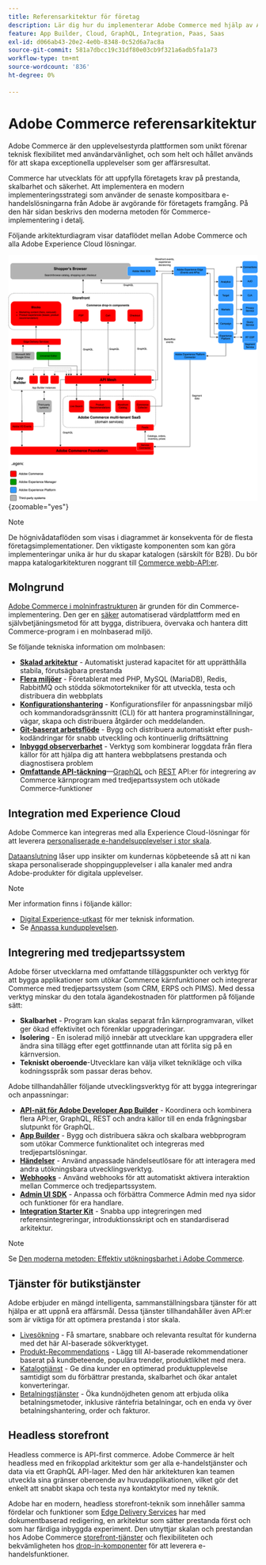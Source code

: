 ```yaml
---
title: Referensarkitektur för företag
description: Lär dig hur du implementerar Adobe Commerce med hjälp av Adobe senaste teknik för sammanställbar e-handel.
feature: App Builder, Cloud, GraphQL, Integration, Paas, Saas
exl-id: d066ab43-20e2-4e0b-8348-0c52d6a7ac8a
source-git-commit: 581a7dbcc19c31df80e03cb9f321a6adb5fa1a73
workflow-type: tm+mt
source-wordcount: '836'
ht-degree: 0%

---
```


# Adobe Commerce referensarkitektur

Adobe Commerce är den upplevelsestyrda plattformen som unikt förenar teknisk flexibilitet med användarvänlighet, och som helt och hållet används för att skapa exceptionella upplevelser som ger affärsresultat.

Commerce har utvecklats för att uppfylla företagets krav på prestanda, skalbarhet och säkerhet. Att implementera en modern implementeringsstrategi som använder de senaste kompositbara e-handelslösningarna från Adobe är avgörande för företagets framgång. På den här sidan beskrivs den moderna metoden för Commerce-implementering i detalj.

Följande arkitekturdiagram visar dataflödet mellan Adobe Commerce och alla Adobe Experience Cloud lösningar.

![Arkitekturdiagram som visar hur Adobe Commerce ansluter till lösningar från Experience Cloud](../../assets/playbooks/commerce-architecture-v3.svg){zoomable="yes"}

>[!NOTE]
>
>De högnivådataflöden som visas i diagrammet är konsekventa för de flesta företagsimplementationer. Den viktigaste komponenten som kan göra implementeringar unika är hur du skapar katalogen (särskilt för B2B). Du bör mappa katalogarkitekturen noggrant till [Commerce webb-API:er](https://developer.adobe.com/commerce/webapi/get-started/).

## Molngrund

[Adobe Commerce i molninfrastrukturen](https://experienceleague.adobe.com/en/docs/commerce-cloud-service/user-guide/overview) är grunden för din Commerce-implementering. Den ger en [säker](../../security-and-compliance/shared-responsibility.md) automatiserad värdplattform med en självbetjäningsmetod för att bygga, distribuera, övervaka och hantera ditt Commerce-program i en molnbaserad miljö.

Se följande tekniska information om molnbasen:

- [**Skalad arkitektur**](https://experienceleague.adobe.com/en/docs/commerce-cloud-service/user-guide/architecture/scaled-architecture) - Automatiskt justerad kapacitet för att upprätthålla stabila, förutsägbara prestanda
- [**Flera miljöer**](https://experienceleague.adobe.com/en/docs/commerce-cloud-service/user-guide/architecture/pro-architecture) - Företablerat med PHP, MySQL (MariaDB), Redis, RabbitMQ och stödda sökmotortekniker för att utveckla, testa och distribuera din webbplats
- [**Konfigurationshantering**](https://experienceleague.adobe.com/en/docs/commerce-cloud-service/user-guide/configure/overview) - Konfigurationsfiler för anpassningsbar miljö och kommandoradsgränssnitt (CLI) för att hantera programinställningar, vägar, skapa och distribuera åtgärder och meddelanden.
- [**Git-baserat arbetsflöde**](https://experienceleague.adobe.com/en/docs/commerce-cloud-service/user-guide/architecture/pro-develop-deploy-workflow) - Bygg och distribuera automatiskt efter push-kodändringar för snabb utveckling och kontinuerlig driftsättning
- [**Inbyggd observerbarhet**](https://experienceleague.adobe.com/en/docs/commerce-cloud-service/user-guide/monitor/performance) - Verktyg som kombinerar loggdata från flera källor för att hjälpa dig att hantera webbplatsens prestanda och diagnostisera problem
- [**Omfattande API-täckning**](https://developer.adobe.com/commerce/webapi/get-started/)—[GraphQL](https://developer.adobe.com/commerce/webapi/graphql/) och [REST](https://developer.adobe.com/commerce/webapi/rest) API:er för integrering av Commerce kärnprogram med tredjepartssystem och utökade Commerce-funktioner

## Integration med Experience Cloud

Adobe Commerce kan integreras med alla Experience Cloud-lösningar för att leverera [personaliserade e-handelsupplevelser i stor skala](https://experienceleague.adobe.com/en/docs/commerce-admin/customers/customers-menu/personalize-scale#customers-menu).

[Dataanslutning](https://experienceleague.adobe.com/en/docs/commerce-merchant-services/data-connection/overview) låser upp insikter om kundernas köpbeteende så att ni kan skapa personaliserade shoppingupplevelser i alla kanaler med andra Adobe-produkter för digitala upplevelser.

>[!NOTE]
>
>Mer information finns i följande källor:
>
>- [Digital Experience-utkast](https://experienceleague.adobe.com/en/docs/blueprints-learn/architecture/overview) för mer teknisk information.
>- Se [Anpassa kundupplevelsen](https://experienceleague.adobe.com/en/docs/events/the-skill-exchange-recordings/commerce/aug2024/personalization).


## Integrering med tredjepartssystem

Adobe förser utvecklarna med omfattande tilläggspunkter och verktyg för att bygga applikationer som utökar Commerce kärnfunktioner och integrerar Commerce med tredjepartssystem (som CRM, ERPS och PIMS). Med dessa verktyg minskar du den totala ägandekostnaden för plattformen på följande sätt:

- **Skalbarhet** - Program kan skalas separat från kärnprogramvaran, vilket ger ökad effektivitet och förenklar uppgraderingar.
- **Isolering** - En isolerad miljö innebär att utvecklare kan uppgradera eller ändra sina tillägg efter eget gottfinnande utan att förlita sig på en kärnversion.
- **Tekniskt oberoende**-Utvecklare kan välja vilket teknikläge och vilka kodningsspråk som passar deras behov.

Adobe tillhandahåller följande utvecklingsverktyg för att bygga integreringar och anpassningar:

- [**API-nät för Adobe Developer App Builder**](https://developer.adobe.com/graphql-mesh-gateway/) - Koordinera och kombinera flera API:er, GraphQL, REST och andra källor till en enda frågningsbar slutpunkt för GraphQL.
- [**App Builder**](https://developer.adobe.com/app-builder/docs/overview/) - Bygg och distribuera säkra och skalbara webbprogram som utökar Commerce funktionalitet och integreras med tredjepartslösningar.
- [**Händelser**](https://developer.adobe.com/commerce/extensibility/events/) - Använd anpassade händelseutlösare för att interagera med andra utökningsbara utvecklingsverktyg.
- [**Webhooks**](https://developer.adobe.com/commerce/extensibility/webhooks/) - Använd webhooks för att automatiskt aktivera interaktion mellan Commerce och tredjepartssystem.
- [**Admin UI SDK**](https://developer.adobe.com/commerce/extensibility/admin-ui-sdk/) - Anpassa och förbättra Commerce Admin med nya sidor och funktioner för era handlare.
- [**Integration Starter Kit**](https://developer.adobe.com/commerce/extensibility/starter-kit/) - Snabba upp integreringen med referensintegreringar, introduktionsskript och en standardiserad arkitektur.

>[!NOTE]
>
>Se [Den moderna metoden: Effektiv utökningsbarhet i Adobe Commerce](https://experienceleague.adobe.com/en/docs/events/the-skill-exchange-recordings/commerce/aug2024/extensibility).

## Tjänster för butikstjänster

Adobe erbjuder en mängd intelligenta, sammanställningsbara tjänster för att hjälpa er att uppnå era affärsmål. Dessa tjänster tillhandahåller även API:er som är viktiga för att optimera prestanda i stor skala.

- [Livesökning](https://experienceleague.adobe.com/en/docs/commerce-merchant-services/live-search/overview) - Få smartare, snabbare och relevanta resultat för kunderna med det här AI-baserade sökverktyget.
- [Produkt-Recommendations](https://experienceleague.adobe.com/en/docs/commerce-merchant-services/product-recommendations/overview) - Lägg till AI-baserade rekommendationer baserat på kundbeteende, populära trender, produktlikhet med mera.
- [Katalogtjänst](https://experienceleague.adobe.com/en/docs/commerce-merchant-services/catalog-service/guide-overview) - Ge dina kunder en optimerad produktupplevelse samtidigt som du förbättrar prestanda, skalbarhet och ökar antalet konverteringar.
- [Betalningstjänster](https://experienceleague.adobe.com/en/docs/commerce-merchant-services/payment-services/guide-overview) - Öka kundnöjdheten genom att erbjuda olika betalningsmetoder, inklusive räntefria betalningar, och en enda vy över betalningshantering, order och fakturor.

## Headless storefront

Headless commerce is API-first commerce. Adobe Commerce är helt headless med en frikopplad arkitektur som ger alla e-handelstjänster och data via ett GraphQL API-lager. Med den här arkitekturen kan teamen utveckla sina gränser oberoende av huvudapplikationen, vilket gör det enkelt att snabbt skapa och testa nya kontaktytor med ny teknik.

Adobe har en modern, headless storefront-teknik som innehåller samma fördelar och funktioner som [Edge Delivery Services](https://www.aem.live/home) har med dokumentbaserad redigering, en arkitektur som sätter prestanda först och som har färdiga inbyggda experiment. Den utnyttjar skalan och prestandan hos Adobe Commerce [storefront-tjänster](#storefront-services) och flexibiliteten och bekvämligheten hos [drop-in-komponenter](https://experienceleague.adobe.com/developer/commerce/storefront/) för att leverera e-handelsfunktioner.

